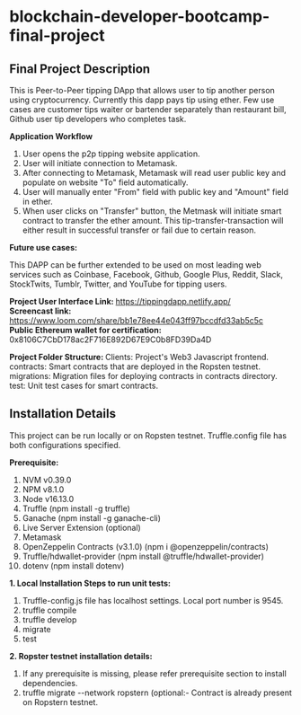 # blockchain-developer-bootcamp-final-project
<H2>Final Project Description</h2>
<p>This is Peer-to-Peer tipping DApp that allows user to tip another person using cryptocurrency. Currently this dapp pays tip using ether.
Few use cases are customer tips waiter or bartender separately than restaurant bill, Github user tip developers who completes task. </p>

<b>Application Workflow</b>
1. User opens the p2p tipping website application. <br>
2. User will initiate connection to Metamask. <br>
3. After connecting to Metamask, Metamask will read user public key and populate on website "To" field automatically. <br>
4. User will manually enter "From" field with public key and "Amount" field in ether. <br>
5. When user clicks on "Transfer" button, the Metmask will initiate smart contract to transfer the ether amount. This tip-transfer-transaction will either result in successful transfer or fail due to certain reason.

<b>Future use cases: </b>
<p>This DAPP can be further extended to be used on most leading web services such as Coinbase, Facebook, Github, Google Plus, Reddit, Slack, StockTwits, Tumblr, Twitter, and YouTube for tipping users. </p>

<b>Project User Interface Link: </b> https://tippingdapp.netlify.app/
<br><b>Screencast link: </b> https://www.loom.com/share/bb1e78ee44e043ff97bccdfd33ab5c5c
<br><b>Public Ethereum wallet for certification: </b> 0x8106C7CbD178ac2F716E892D67E9C0b8FD39Da4D

<b>Project Folder Structure: </b>
Clients: Project's Web3 Javascript frontend.
contracts: Smart contracts that are deployed in the Ropsten testnet.
migrations: Migration files for deploying contracts in contracts directory.
test: Unit test cases for smart contracts.

<h2>Installation Details</h2>
This project can be run locally or on Ropsten testnet. Truffle.config file has both configurations specified. 

<b>Prerequisite: </b>
1. NVM v0.39.0
2. NPM v8.1.0
3. Node v16.13.0
5. Truffle (npm install -g truffle)
6. Ganache (npm install -g ganache-cli)
8. Live Server Extension (optional)
9. Metamask
10. OpenZeppelin Contracts (v3.1.0) (npm i @openzeppelin/contracts)
11. Truffle/hdwallet-provider (npm install @truffle/hdwallet-provider)
12. dotenv (npm install dotenv)

<b> 1. Local Installation Steps to run unit tests: </b>
1. Truffle-config.js file has localhost settings. Local port number is 9545.
2. truffle compile
3. truffle develop 
4. migrate
5. test


<b> 2. Ropster testnet installation details: </b>
1. If any prerequisite is missing, please refer prerequisite section to install dependencies.
2. truffle migrate --network ropstern (optional:- Contract is already present on Ropstern testnet.
